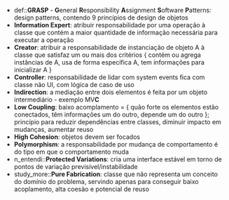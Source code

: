 * def::**GRASP** - **G**eneral **R**esponsibility **A**ssignment **S**oftware **P**atterns: design patterns, contendo 9 princípios de design de objetos
* **Information Expert**: atribuir responsabilidade por uma operação à classe que contém a maior quantidade de informação necessária para executar a operação
* **Creator**: atribuir a responsabilidade de instanciação de objeto A à classe que satisfaz um ou mais dos critérios { contém ou agrega instâncias de A, usa de forma específica A, tem informações para inicializar A }
* **Controller**: responsabilidade de lidar com system events fica com classe não UI, com lógica de caso de uso
* **Indirection**: a mediação entre dois elementos é feita por um objeto intermediário - exemplo MV**C**
* **Low Coupling**: baixo acomplamento = { quão forte os elementos estão conectados, têm informações um do outro, depende um do outro }; princípio para reduzir dependências entre classes, diminuir impacto em mudanças, aumentar reuso
* **High Cohesion**: objetos devem ser focados
* **Polymorphism**: a responsabilidade por mudança de comportamento é do tipo em que o comportamento muda
* n_entendi::**Protected Variations**: cria uma interface estável em torno de pontos de variação previsível/instabilidade
* study_more::**Pure Fabrication**: classe que não representa um conceito do domínio do problema, servindo apenas para conseguir baixo acoplamento, alta coesão e potencial de reuso

